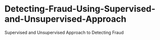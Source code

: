 # Detecting-Fraud-Using-Supervised-and-Unsupervised-Approach
Supervised and Unsupervised Approach to Detecting Fraud
